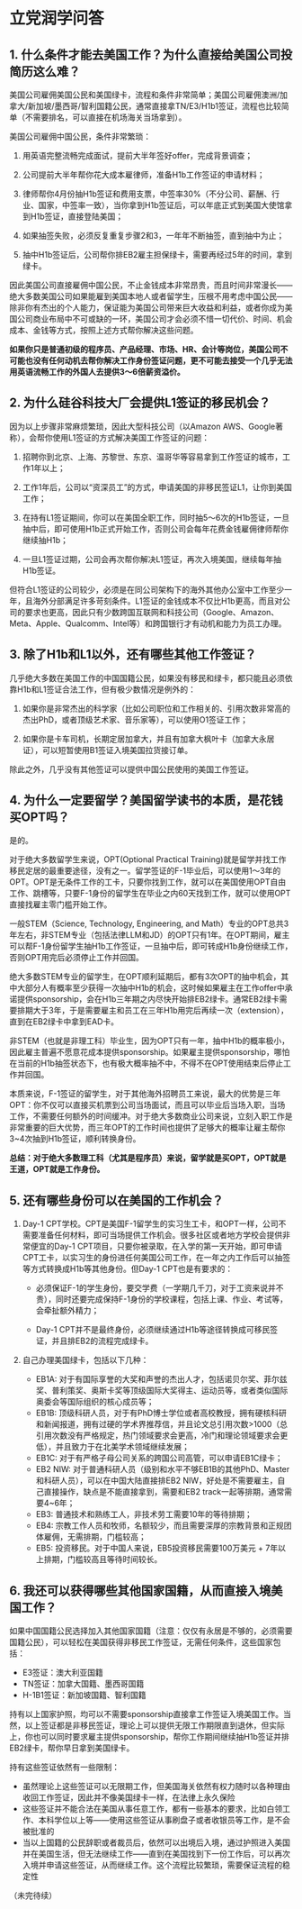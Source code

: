 # 立党润学问答

## 1. 什么条件才能去美国工作？为什么直接给美国公司投简历这么难？

美国公司雇佣美国公民和美国绿卡，流程和条件非常简单；美国公司雇佣澳洲/加拿大/新加坡/墨西哥/智利国籍公民，通常直接拿TN/E3/H1b1签证，流程也比较简单（不需要排名，可以直接在机场海关当场拿到）。

美国公司雇佣中国公民，条件非常繁琐：

1. 用英语完整流畅完成面试，提前大半年签好offer，完成背景调查；

2. 公司提前大半年帮你花大成本雇律师，准备H1b工作签证的申请材料；

3. 律师帮你4月份抽H1b签证和费用支票，中签率30%（不分公司、薪酬、行业、国家，中签率一致），当你拿到H1b签证后，可以年底正式到美国大使馆拿到H1b签证，直接登陆美国；

4. 如果抽签失败，必须反复重复步骤2和3，一年年不断抽签，直到抽中为止；

5. 抽中H1b签证后，公司帮你排EB2雇主担保绿卡，需要再经过5年的时间，拿到绿卡。

因此美国公司直接雇佣中国公民，不止金钱成本非常昂贵，而且时间非常漫长——绝大多数美国公司如果能雇到美国本地人或者留学生，压根不用考虑中国公民——除非你有杰出的个人能力，保证能为美国公司带来巨大收益和利益，或者你成为美国公司商业布局中不可或缺的一环，美国公司才会必须不惜一切代价、时间、机会成本、金钱等方式，按照上述方式帮你解决这些问题。

**如果你只是普通初级的程序员、产品经理、市场、HR、会计等岗位，美国公司不可能也没有任何动机去帮你解决工作身份签证问题，更不可能去接受一个几乎无法用英语流畅工作的外国人去提供3～6倍薪资溢价。**

## 2. 为什么硅谷科技大厂会提供L1签证的移民机会？

因为以上步骤非常麻烦繁琐，因此大型科技公司（以Amazon AWS、Google著称），会帮你使用L1签证的方式解决美国工作签证的问题：

1. 招聘你到北京、上海、苏黎世、东京、温哥华等容易拿到工作签证的城市，工作1年以上；

2. 工作1年后，公司以“资深员工”的方式，申请美国的非移民签证L1，让你到美国工作；

3. 在持有L1签证期间，你可以在美国全职工作，同时抽5～6次的H1b签证，一旦抽中后，即可使用H1b正式开始工作，否则公司会每年花费金钱雇佣律师帮你继续抽H1b；

4. 一旦L1签证过期，公司会再次帮你解决L1签证，再次入境美国，继续每年抽H1b签证。

但符合L1签证的公司较少，必须是在同公司架构下的海外其他办公室中工作至少一年，且海外分部满足许多苛刻条件。L1签证的金钱成本不仅比H1b更高，而且对公司的要求也更高，因此只有少数跨国互联网和科技公司（Google、Amazon、Meta、Apple、Qualcomm、Intel等）和跨国银行才有动机和能力为员工办理。

## 3. 除了H1b和L1以外，还有哪些其他工作签证？

几乎绝大多数在美国工作的中国国籍公民，如果没有移民和绿卡，都只能且必须依靠H1b和L1签证合法工作，但有极少数情况是例外的：

1. 如果你是非常杰出的科学家（比如公司职位和工作相关的、引用次数非常高的杰出PhD，或者顶级艺术家、音乐家等），可以使用O1签证工作；

2. 如果你是卡车司机，长期定居加拿大，并且有加拿大枫叶卡（加拿大永居证），可以短暂使用B1签证入境美国拉货接订单。

除此之外，几乎没有其他签证可以提供中国公民使用的美国工作签证。

## 4. 为什么一定要留学？美国留学读书的本质，是花钱买OPT吗？

是的。

对于绝大多数留学生来说，OPT(Optional Practical Training)就是留学并找工作移民定居的最重要途径，没有之一。留学签证的F-1毕业后，可以使用1～3年的OPT。OPT是无条件工作的工卡，只要你找到工作，就可以在美国使用OPT自由工作、跳槽等，只要F-1身份的留学生在毕业之内60天找到工作，就可以使用OPT直接找雇主零门槛开始工作。

一般STEM（Science, Technology, Engineering, and Math）专业的OPT总共3年左右，非STEM专业（包括法律LLM和JD）的OPT只有1年。在OPT期间，雇主可以帮F-1身份留学生抽H1b工作签证，一旦抽中后，即可转成H1b身份继续工作，否则OPT用完后必须停止工作并回国。

绝大多数STEM专业的留学生，在OPT顺利延期后，都有3次OPT的抽中机会，其中大部分人有概率至少获得一次抽中H1b的机会，这时候如果雇主在工作offer中承诺提供sponsorship，会在H1b三年期之内尽快开始排EB2绿卡。通常EB2绿卡需要排期大于3年，于是需要雇主和员工在三年H1b用完后再续一次（extension），直到在EB2绿卡中拿到EAD卡。

非STEM（也就是非理工科）毕业生，因为OPT只有一年，抽中H1b的概率极小，因此雇主普遍不愿意花成本提供sponsorship。如果雇主提供sponsorship，哪怕在当前的H1b抽签状态下，也有极大概率抽不中，不得不在OPT使用结束后停止工作并回国。

本质来说，F-1签证的留学生，对于其他海外招聘员工来说，最大的优势是三年OPT：你不仅可以直接买机票到公司当场面试，而且可以毕业后当场入职，当场工作，不需要任何额外的时间缓冲。对于绝大多数商业公司来说，立刻入职工作是非常重要的巨大优势，而三年OPT的工作时间也提供了足够大的概率让雇主帮你3~4次抽到H1b签证，顺利转换身份。

**总结：对于绝大多数理工科（尤其是程序员）来说，留学就是买OPT，OPT就是王道，OPT就是工作身份。**

## 5. 还有哪些身份可以在美国的工作机会？

1. Day-1 CPT学校。CPT是美国F-1留学生的实习生工卡，和OPT一样，公司不需要准备任何材料，即可当场提供工作机会。很多社区或者地方学校会提供非常便宜的Day-1 CPT项目，只要你被录取，在入学的第一天开始，即可申请CPT工卡，以实习生的身份进任何美国公司工作，在一年之内工作后可以抽签等方式转换成H1b等其他身份。但Day-1 CPT也是有要求的：

    - 必须保证F-1的学生身份，要交学费（一学期几千刀，对于工资来说并不贵），同时还要完成保持F-1身份的学校课程，包括上课、作业、考试等，会牵扯额外精力；

    - Day-1 CPT并不是最终身份，必须继续通过H1b等途径转换成可移民签证，并且排EB2的流程完成绿卡。

2. 自己办理美国绿卡，包括以下几种：

    - EB1A: 对于有国际享誉的大奖和声誉的杰出人才，包括诺贝尔奖、菲尔兹奖、普利策奖、奥斯卡奖等顶级国际大奖得主、运动员等，或者类似国际奥委会等国际组织的核心成员等； 
    - EB1B: 顶级科研人员，对于有PhD博士学位或者高校教授，拥有硬核科研和新闻报道，拥有过硬的学术界推荐信，并且论文总引用次数>1000（总引用次数没有严格规定，热门领域要求会更高，冷门和理论领域要求会更低），并且致力于在北美学术领域继续发展；
    - EB1C: 对于有严格子母公司关系的跨国公司高管，可以申请EB1C绿卡；
    - EB2 NIW: 对于普通科研人员（级别和水平不够EB1B的其他PhD、Master和科研人员），可以在中国大陆直接排EB2 NIW，好处是不需要雇主，自己直接操作，缺点是不能直接拿到，需要和EB2 track一起等排期，通常需要4~6年；
    - EB3: 普通技术和熟练工人，非技术劳工需要10年的等待排期；
    - EB4: 宗教工作人员和牧师，名额较少，而且需要深厚的宗教背景和正规团体雇佣，无需排期，门槛较高；
    - EB5: 投资移民。对于中国人来说，EB5投资移民需要100万美元 + 7年以上排期，门槛较高且等待时间较长。

## 6. 我还可以获得哪些其他国家国籍，从而直接入境美国工作？

如果中国国籍公民选择加入其他国家国籍（注意：仅仅有永居是不够的，必须需要国籍公民），可以轻松在美国获得非移民工作签证，无需任何条件，这些国家包括：
- E3签证：澳大利亚国籍
- TN签证：加拿大国籍、墨西哥国籍
- H-1B1签证：新加坡国籍、智利国籍

持有以上国家护照，均可以不需要sponsorship直接拿工作签证入境美国工作。当然，以上签证都是非移民签证，理论上可以提供无限工作期限直到退休，但实际上，你也可以同时要求雇主提供sponsorship，帮你工作期间继续抽H1b签证并排EB2绿卡，帮你早日拿到美国绿卡。

持有这些签证依然有一些限制：
- 虽然理论上这些签证可以无限期工作，但美国海关依然有权力随时以各种理由收回工作签证，因此并不像美国绿卡一样，在法律上永久保险
- 这些签证并不能合法在美国从事任意工作，都有一些基本的要求，比如白领工作、本科学位以上等——使用这些签证从事刷盘子或者收银员等工作，是不会被批准的
- 当以上国籍的公民辞职或者裁员后，依然可以出境后入境，通过护照进入美国并在美国生活，但无法继续工作——直到在美国找到下一份工作后，可以再次入境并申请这些签证，从而继续工作。这个流程比较繁琐，需要保证流程的稳定性


（未完待续）

